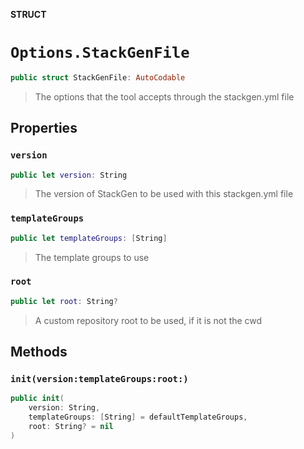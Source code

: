 **STRUCT**

# `Options.StackGenFile`

```swift
public struct StackGenFile: AutoCodable
```

> The options that the tool accepts through the stackgen.yml file

## Properties
### `version`

```swift
public let version: String
```

> The version of StackGen to be used with this stackgen.yml file

### `templateGroups`

```swift
public let templateGroups: [String]
```

> The template groups to use

### `root`

```swift
public let root: String?
```

> A custom repository root to be used, if it is not the cwd

## Methods
### `init(version:templateGroups:root:)`

```swift
public init(
    version: String,
    templateGroups: [String] = defaultTemplateGroups,
    root: String? = nil
)
```
